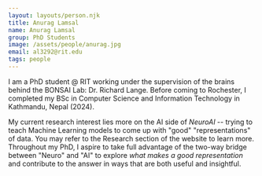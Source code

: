 ```yaml
---
layout: layouts/person.njk
title: Anurag Lamsal
name: Anurag Lamsal
group: PhD Students
image: /assets/people/anurag.jpg
email: al3292@rit.edu
tags: people
---
```


I am a PhD student @ RIT working under the supervision of the brains behind the BONSAI Lab: Dr. Richard Lange. Before coming to Rochester, I completed my BSc in Computer Science and Information Technology in Kathmandu, Nepal (2024). 

My current research interest lies more on the AI side of *NeuroAI* -- trying to teach Machine Learning models to come up with "good" "representations" of data. You may refer to the Research section of the website to learn more. Throughout my PhD, I aspire to take full advantage of the two-way bridge between "Neuro" and "AI" to explore *what makes a good representation* and contribute to the answer in ways that are both useful and insightful. 
